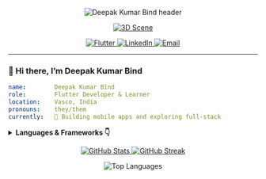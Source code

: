 <!-- 1. Animated Header -->
<p align="center">
  <img src="https://capsule-render.vercel.app/api?type=waving&color=gradient&height=200&section=header&text=Deepak%20Kumar%20Bind&fontSize=40" alt="Deepak Kumar Bind header" />
</p>

<!-- 2. 3D Scene Badge -->
<p align="center">
  <a href="https://deepakbind.github.io" target="_blank">
    <img src="https://img.shields.io/badge/🔭 3D%20Scene-View-blue?style=for-the-badge&logo=three.js&logoColor=white" alt="3D Scene" />
  </a>
</p>

<!-- 3. Contact & Tech Badges -->
<p align="center">
  <a href="https://github.com/deepakkumarbind143">
    <img src="https://img.shields.io/badge/Flutter-02569B?style=for-the-badge&logo=Flutter&logoColor=white" alt="Flutter"/>
  </a>
  <a href="https://www.linkedin.com/in/deepak-kumar-bind-499a25323?utm_source=share&utm_campaign=share_via&utm_content=profile&utm_medium=android_app">
    <img src="https://img.shields.io/badge/LinkedIn-0A66C2?style=for-the-badge&logo=LinkedIn&logoColor=white" alt="LinkedIn"/>
  </a>
  <a href="mailto:deepakkumarbind949@gmail.com">
    <img src="https://img.shields.io/badge/Email-D14836?style=for-the-badge&logo=Gmail&logoColor=white" alt="Email"/>
  </a>
</p>


---

### 👋 Hi there, I’m Deepak Kumar Bind

```yaml
name:        Deepak Kumar Bind
role:        Flutter Developer & Learner
location:    Vasco, India
pronouns:    they/them
currently:   🚀 Building mobile apps and exploring full‑stack


```
<details> <summary><strong>Languages & Frameworks 👇</strong></summary> <p align="center"> <img src="https://cdn.jsdelivr.net/gh/devicons/devicon@latest/icons/flutter/flutter-original.svg" alt="Flutter" width="40" height="40"/> <img src="https://cdn.jsdelivr.net/gh/devicons/devicon@latest/icons/python/python-original.svg" alt="Python" width="40" height="40"/> <img src="https://cdn.jsdelivr.net/gh/devicons/devicon@latest/icons/javascript/javascript-original.svg" alt="JavaScript" width="40" height="40"/> <img src="https://cdn.jsdelivr.net/gh/devicons/devicon@latest/icons/nodejs/nodejs-original.svg" alt="Node.js" width="40" height="40"/> <img src="https://cdn.jsdelivr.net/gh/devicons/devicon@latest/icons/mongodb/mongodb-original.svg" alt="MongoDB" width="40" height="40"/> <img src="https://cdn.jsdelivr.net/gh/devicons/devicon@latest/icons/java/java-original.svg" alt="Java" width="40" height="40"/> </p> </details>

<p align="center"> <a href="https://github.com/deepakkumarbind143"> <img src="https://github-readme-stats.vercel.app/api?username=deepakkumarbind143&show_icons=true&theme=radical" alt="GitHub Stats"/> </a> <a href="https://github.com/deepakkumarbind143"> <img src="https://github-readme-streak-stats.herokuapp.com/?user=deepakkumarbind143&theme=radical" alt="GitHub Streak"/> </a> </p> <!-- Optional: Top Languages Card --> <p align="center"> <img src="https://github-readme-stats.vercel.app/api/top-langs/?username=deepakkumarbind143&layout=compact&theme=radical" alt="Top Languages"/> </p>

<!--
Pinned repositories will be shown automatically on your profile per GitHub settings.
Be sure to pin these repos in your profile settings.

- AwesomeApp – A cross‑platform Flutter app with real‑time features.
- API‑Service – RESTful API built with Node.js & Express.
- DataPlayground – Python data‑science experiments.
-->



